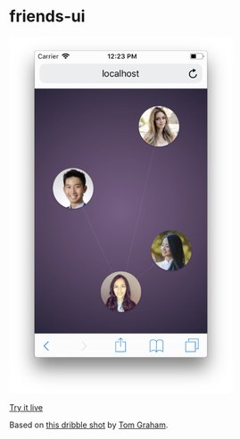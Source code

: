 # friends-ui

[<img src="demo.png" width=400/>](demo.mp4)

[Try it live](https://amannn.github.io/friends-ui/)

Based on [this dribble shot](https://dribbble.com/shots/2189808-Imitating-UIKit-dynamics-physics) by [Tom Graham](https://twitter.com/tmgrhm).
